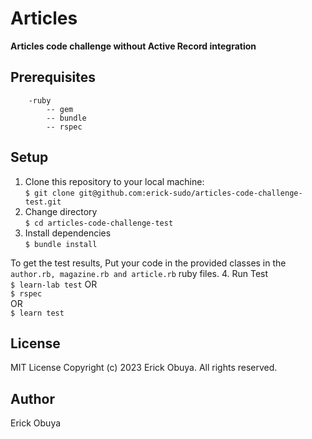 # Articles
**Articles code challenge without Active Record integration**

## Prerequisites
```
    -ruby
        -- gem
        -- bundle
        -- rspec
```

## Setup
1. Clone this repository to your local machine:  
```$ git clone git@github.com:erick-sudo/articles-code-challenge-test.git```
2. Change directory  
```$ cd articles-code-challenge-test```
3. Install dependencies  
```$ bundle install```

To get the test results,
Put your code in the provided classes in the ```author.rb, magazine.rb and article.rb``` ruby files.
4. Run Test  
    ```$ learn-lab test```
    OR  
    ```$ rspec```  
    OR  
    ```$ learn test```

## License
MIT License Copyright (c) 2023 Erick Obuya. All rights reserved.

## Author
Erick Obuya
